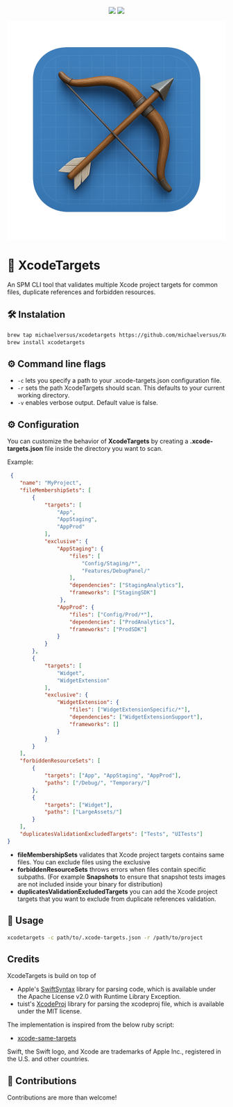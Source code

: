 <p align="center">
    <img src="https://img.shields.io/badge/Swift-6.0-red.svg" />
    <img src="https://codecov.io/gh/michaelversus/XcodeTargets/graph/badge.svg?token=HH7KVALXSY"/>
</p>

<p align="center">
    <img src="logo/xcodeTargets_logo.png" alt="Xcode Targets logo" />
</p>

# 🎯 XcodeTargets
An SPM CLI tool that validates multiple Xcode project targets for common files, duplicate references and forbidden resources.

## 🛠️ Instalation

```bash
brew tap michaelversus/xcodetargets https://github.com/michaelversus/XcodeTargets.git
brew install xcodetargets
```

## ⚙️ Command line flags
- `-c` lets you specify a path to your .xcode-targets.json configuration file.
- `-r` sets the path XcodeTargets should scan. This defaults to your current working directory.
- `-v` enables verbose output. Default value is false.

## ⚙️ Configuration
You can customize the behavior of **XcodeTargets** by creating a **.xcode-targets.json** file inside the directory you want to scan.

Example:
```json
 {
    "name": "MyProject",
    "fileMembershipSets": [
        {
            "targets": [
                "App", 
                "AppStaging", 
                "AppProd"
            ],
            "exclusive": {
                "AppStaging": {
                    "files": [
                        "Config/Staging/*", 
                        "Features/DebugPanel/"
                    ],
                    "dependencies": ["StagingAnalytics"],
                    "frameworks": ["StagingSDK"]
                 },
                "AppProd": {
                    "files": ["Config/Prod/*"],
                    "dependencies": ["ProdAnalytics"],
                    "frameworks": ["ProdSDK"]
                }
            }
        },
        {
            "targets": [
                "Widget", 
                "WidgetExtension"
            ],
            "exclusive": {
                "WidgetExtension": {
                    "files": ["WidgetExtensionSpecific/*"],
                    "dependencies": ["WidgetExtensionSupport"],
                    "frameworks": []
                }
            }
        }
    ],
    "forbiddenResourceSets": [
        {
            "targets": ["App", "AppStaging", "AppProd"],
            "paths": ["/Debug/", "Temporary/"]
        },
        {
            "targets": ["Widget"],
            "paths": ["LargeAssets/"]
        }
    ],
    "duplicatesValidationExcludedTargets": ["Tests", "UITests"]
}
```

- **fileMembershipSets** validates that Xcode project targets contains same files. You can exclude files using the exclusive
- **forbiddenResourceSets** throws errors when files contain specific subpaths. (For example __Snapshots__ to ensure that snapshot tests images are not included inside your binary for distribution)
- **duplicatesValidationExcludedTargets** you can add the Xcode project targets that you want to exclude from duplicate references validation.

## 🚀 Usage
```bash
xcodetargets -c path/to/.xcode-targets.json -r /path/to/project
```

## Credits
XcodeTargets is build on top of
- Apple's [SwiftSyntax](https://github.com/apple/swift-syntax) library for parsing code, which is available under the Apache License v2.0 with Runtime Library Exception.
- tuist's [XcodeProj](https://github.com/tuist/XcodeProj) library for parsing the xcodeproj file, which is available under the MIT license.

The implementation is inspired from the below ruby script:
- [xcode-same-targets](https://github.com/smirn0v/xcode-same-targets)

Swift, the Swift logo, and Xcode are trademarks of Apple Inc., registered in the U.S. and other countries.

## 🤝 Contributions

Contributions are more than welcome!
